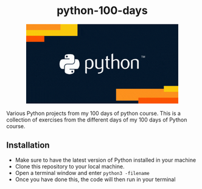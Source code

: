 <h1 align="center"> python-100-days </h1>

<p align="center" >
<img  width=400 src="python.gif" alt="animated"/>
</p>

Various Python projects from my 100 days of python course. This is a collection of exercises from the different days of my 100 days of Python course. 

## Installation

* Make sure to have the latest version of Python installed in your machine
* Clone this repository to your local machine.
* Open a terminal window and enter <code>python3 -filename</code> 
* Once you have done this, the code will then run in your terminal 
